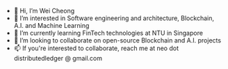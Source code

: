 - 👋 Hi, I’m Wei Cheong
- 👀 I’m interested in Software engineering and architecture, Blockchain, A.I. and Machine Learning
- 🌱 I’m currently learning FinTech technologies at NTU in Singapore 
- 💞️ I’m looking to collaborate on open-source Blockchain and A.I. projects
- 📫 If you're interested to collaborate, reach me at neo dot distributedledger @ gmail.com

<!---
neowc/neowc is a ✨ special ✨ repository because its `README.md` (this file) appears on your GitHub profile.
--->
